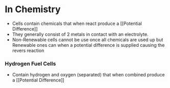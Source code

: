 # In Chemistry
- Cells contain chemicals that when react produce a [[Potential Difference]]
- They generally consist of 2 metals in contact with an electrolyte.
- Non-Renewable cells cannot be use once all chemicals are used up but Renewable ones can when a potential difference is supplied causing the revers reaction
### Hydrogen Fuel Cells
- Contain hydrogen and oxygen (separated) that when combined produce a [[Potential Difference]]